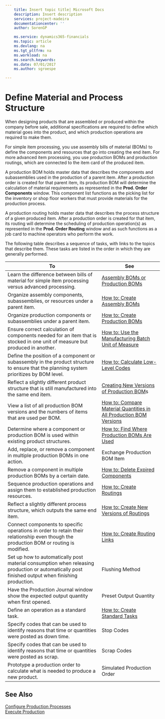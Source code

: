 ```yaml
---
    title: Insert topic title| Microsoft Docs
    description: Insert description
    services: project-madeira
    documentationcenter: ''
    author: SorenGP

    ms.service: dynamics365-financials
    ms.topic: article
    ms.devlang: na
    ms.tgt_pltfrm: na
    ms.workload: na
    ms.search.keywords:
    ms.date: 07/01/2017
    ms.author: sgroespe

---
```

# Define Material and Process Structure
When designing products that are assembled or produced within the company before sale, additional specifications are required to define which material goes into the product, and which production operations are required to make them.  
  
 For simple item processing, you use assembly bills of material \(BOMs\) to define the components and resources that go into creating the end item. For more advanced item processing, you use production BOMs and production routings, which are connected to the item card of the produced item.  
  
 A production BOM holds master data that describes the components and subassemblies used in the production of a parent item. After a production order is created for that parent item, its production BOM will determine the calculation of material requirements as represented in the **Prod. Order Components** window. This component list functions as the picking list for the inventory or shop floor workers that must provide materials for the production process.  
  
 A production routing holds master data that describes the process structure of a given produced item. After a production order is created for that item, its routing will determine the scheduling of production operation\(s\) as represented in the **Prod. Order Routing** window and as such functions as a job card to machine operators who perform the work.  
  
 The following table describes a sequence of tasks, with links to the topics that describe them. These tasks are listed in the order in which they are generally performed.  
  
|**To**|**See**|  
|------------|-------------|  
|Learn the difference between bills of material for simple item processing versus advanced processing.|[Assembly BOMs or Production BOMs](../assembly-boms-or-production-boms.md)|  
|Organize assembly components, subassemblies, or resources under a parent item.|[How to: Create Assembly BOMs](../how-to-create-assembly-boms.md)|  
|Organize production components or subassemblies under a parent item.|[How to: Create Production BOMs](../how-to-create-production-boms.md)|  
|Ensure correct calculation of components needed for an item that is stocked in one unit of measure but produced in another.|[How to: Use the Manufacturing Batch Unit of Measure](../how-to-use-the-manufacturing-batch-unit-of-measure.md)|  
|Define the position of a component or subassembly in the product structure to ensure that the planning system prioritizes by BOM level.|[How to: Calculate Low-Level Codes](../how-to-calculate-low-level-codes.md)|  
|Reflect a slightly different product structure that is still manufactured into the same end item.|[Creating New Versions of Production BOM](../how-to-create-new-versions-of-production-boms.md)s|  
|View a list of all production BOM versions and the numbers of items that are used per BOM.|[How to: Compare Material Quantities in All Production BOM Versions](../how-to-compare-material-quantities-in-all-production-bom-versions.md)|  
|Determine where a component or production BOM is used within existing product structures.|[How to: Find Where Production BOMs Are Used](../how-to-find-where-production-boms-are-used.md)|  
|Add, replace, or remove a component in multiple production BOMs in one action.|Exchange Production BOM Item|  
|Remove a component in multiple production BOMs by a certain date.|[How to: Delete Expired Components](../how-to-delete-expired-components.md)|  
|Sequence production operations and assign them to established production resources.|[How to: Create Routings](../how-to-create-routings.md)|  
|Reflect a slightly different process structure, which outputs the same end item.|[How to: Create New Versions of Routings](../how-to-create-new-versions-of-routings.md)|  
|Connect components to specific operations in order to retain their relationship even though the production BOM or routing is modified.|[How to: Create Routing Links](../how-to-create-routing-links.md)|  
|Set up how to automatically post material consumption when releasing production or automatically post finished output when finishing production.|Flushing Method|  
|Have the Production Journal window show the expected output quantity when first opened.|Preset Output Quantity|  
|Define an operation as a standard task.|[How to: Create Standard Tasks](../how-to-create-standard-tasks.md)|  
|Specify codes that can be used to identify reasons that time or quantities were posted as down time.|Stop Codes|  
|Specify codes that can be used to identify reasons that time or quantities were posted as scrap.|Scrap Codes|  
|Prototype a production order to calculate what is needed to produce a new product.|Simulated Production Order|  
  
## See Also  
 [Configure Production Processes](../configure-production-processes.md)   
 [Execute Production](../execute-production.md)